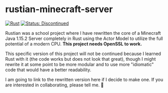 # rustian-minecraft-server

[![Rust](https://img.shields.io/badge/Rust-000000?logo=rust&logoColor=white)](#)
[![Status: Discontinued](https://img.shields.io/badge/Status-Discontinued-important)](#)

Rustian was a school project where I have rewritten the core of a Minecraft Java 1.15.2
Server completely in Rust using the Actor Model to utilize the full potential of a modern
CPU. **This project needs OpenSSL to work.**

This specific version of this project will not be continued because I learned Rust with
it (the code works but does not look that great), though I might rewrite it at some point
to be more modular and to use more "idiomatic" code that would have a better readability.

I am going to link to the rewritten version here if I decide to make one. If you are
interested in collaborating, please tell me. :green_heart:
